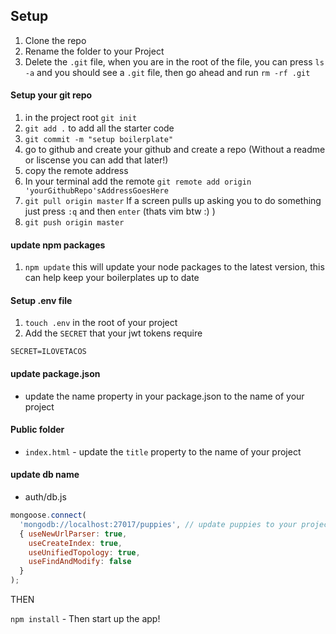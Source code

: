 ## Setup 

1. Clone the repo
2. Rename the folder to your Project 
3. Delete the `.git` file, when you are in the root of the file, you can press `ls -a` and you should see a `.git` file, then go ahead and run `rm -rf .git`


#### Setup your git repo
1. in the project root `git init`
2. `git add .` to add all the starter code
3. `git commit -m "setup boilerplate"` 
4. go to github and create your github and create a repo (Without a readme or liscense you can add that later!)
5. copy the remote address
6. In your terminal add the remote `git remote add origin 'yourGithubRepo'sAddressGoesHere`
7. `git pull origin master` If a screen pulls up asking you to do something just press `:q` and then `enter` (thats vim btw :) )
8. `git push origin master`

#### update npm packages

1. `npm update` this will update your node packages to the latest version, this can help keep your boilerplates up to date

#### Setup .env file

1. `touch .env` in the root of your project
2. Add the `SECRET` that your jwt tokens require

```
SECRET=ILOVETACOS
```

#### update package.json 

- update the name property in your package.json to the name of your project

#### Public folder

- `index.html` - update the `title` property to the name of your project

#### update db name

- auth/db.js

```js
mongoose.connect(
  'mongodb://localhost:27017/puppies', // update puppies to your projects name
  { useNewUrlParser: true,
    useCreateIndex: true,
    useUnifiedTopology: true,
    useFindAndModify: false
  }
);
```

THEN

`npm install` - Then start up the app!
